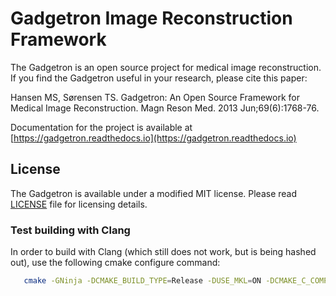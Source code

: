 # Gadgetron Image Reconstruction Framework

The Gadgetron is an open source project for medical image reconstruction. If you find the Gadgetron useful in your research, please cite this paper:

Hansen MS, Sørensen TS. Gadgetron: An Open Source Framework for Medical Image Reconstruction. Magn Reson Med. 2013 Jun;69(6):1768-76.

Documentation for the project is available at [https://gadgetron.readthedocs.io](https://gadgetron.readthedocs.io)

## License

The Gadgetron is available under a modified MIT license. Please read [LICENSE](LICENSE) file for licensing details.

### Test building with Clang

In order to build with Clang (which still does not work, but is being hashed out), use the following cmake configure command:

```bash
   cmake -GNinja -DCMAKE_BUILD_TYPE=Release -DUSE_MKL=ON -DCMAKE_C_COMPILER=${CONDA_PREFIX}/bin/clang -DCMAKE_CXX_COMPILER=${CONDA_PREFIX}/bin/clang++ -DCMAKE_INSTALL_PREFIX=${CONDA_PREFIX} ../
```

